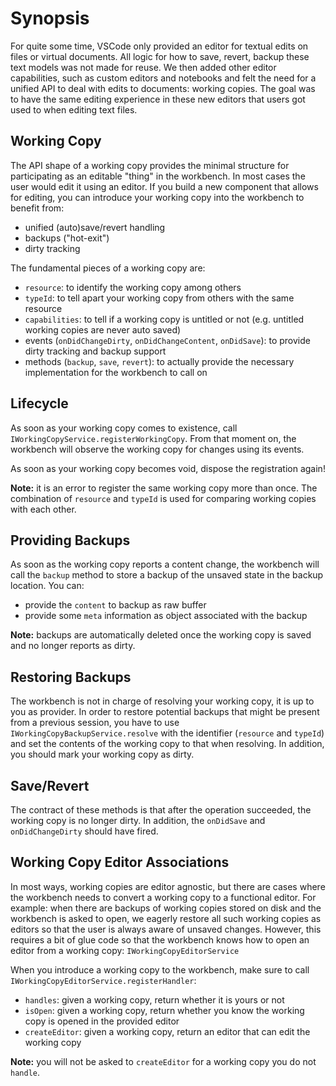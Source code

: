 # Synopsis

For quite some time, VSCode only provided an editor for textual edits on files or virtual documents. All logic for how to save, revert, backup these text models was not made for reuse. We then added other editor capabilities, such as custom editors and notebooks and felt the need for a unified API to deal with edits to documents: working copies. The goal was to have the same editing experience in these new editors that users got used to when editing text files.

## Working Copy

The API shape of a working copy provides the minimal structure for participating as an editable "thing" in the workbench. In most cases the user would edit it using an editor. If you build a new component that allows for editing, you can introduce your working copy into the workbench to benefit from:
* unified (auto)save/revert handling
* backups ("hot-exit")
* dirty tracking

The fundamental pieces of a working copy are:
* `resource`: to identify the working copy among others
* `typeId`: to tell apart your working copy from others with the same resource 
* `capabilities`: to tell if a working copy is untitled or not (e.g. untitled working copies are never auto saved)
* events (`onDidChangeDirty`, `onDidChangeContent`, `onDidSave`): to provide dirty tracking and backup support
* methods (`backup`, `save`, `revert`): to actually provide the necessary implementation for the workbench to call on

## Lifecycle
As soon as your working copy comes to existence, call `IWorkingCopyService.registerWorkingCopy`. From that moment on, the workbench will observe the working copy for changes using its events. 

As soon as your working copy becomes void, dispose the registration again!

**Note:** it is an error to register the same working copy more than once. The combination of `resource` and `typeId` is used for comparing working copies with each other.

## Providing Backups
As soon as the working copy reports a content change, the workbench will call the `backup` method to store a backup of the unsaved state in the backup location. You can:
* provide the `content` to backup as raw buffer
* provide some `meta` information as object associated with the backup

**Note:** backups are automatically deleted once the working copy is saved and no longer reports as dirty.

## Restoring Backups
The workbench is not in charge of resolving your working copy, it is up to you as provider. In order to restore potential backups that might be present from a previous session, you have to use `IWorkingCopyBackupService.resolve` with the identifier (`resource` and `typeId`) and set the contents of the working copy to that when resolving. In addition, you should mark your working copy as dirty.

## Save/Revert
The contract of these methods is that after the operation succeeded, the working copy is no longer dirty. In addition, the `onDidSave` and `onDidChangeDirty` should have fired.

## Working Copy Editor Associations
In most ways, working copies are editor agnostic, but there are cases where the workbench needs to convert a working copy to a functional editor. For example: when there are backups of working copies stored on disk and the workbench is asked to open, we eagerly restore all such working copies as editors so that the user is always aware of unsaved changes. However, this requires a bit of glue code so that the workbench knows how to open an editor from a working copy: `IWorkingCopyEditorService`

When you introduce a working copy to the workbench, make sure to call `IWorkingCopyEditorService.registerHandler`:
* `handles`: given a working copy, return whether it is yours or not
* `isOpen`: given a working copy, return whether you know the working copy is opened in the provided editor
* `createEditor`: given a working copy, return an editor that can edit the working copy

**Note:** you will not be asked to `createEditor` for a working copy you do not `handle`.
